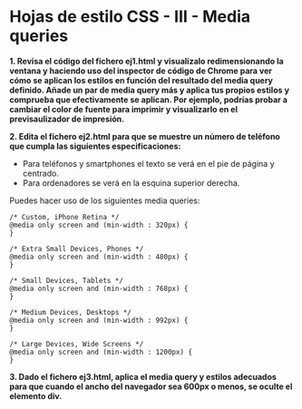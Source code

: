 # Hojas de estilo CSS - III - Media queries

**1. Revisa el código del fichero ej1.html y visualízalo redimensionando la ventana y haciendo uso del inspector de código de Chrome para ver cómo se aplican los estilos en función del resultado del media query definido. Añade un par de media query más y aplica tus propios estilos y comprueba que efectivamente se aplican. Por ejemplo, podrías probar a cambiar el color de fuente para imprimir y visualizarlo en el previsaulizador de impresión.**

**2. Edita el fichero ej2.html para que se muestre un número de teléfono que cumpla las siguientes especificaciones:**
- Para teléfonos y smartphones el texto se verá en el pie de página y centrado.
- Para ordenadores se verá en la esquina superior derecha.

Puedes hacer uso de los siguientes media queries:
~~~
/* Custom, iPhone Retina */ 
@media only screen and (min-width : 320px) {
}

/* Extra Small Devices, Phones */ 
@media only screen and (min-width : 480px) {
}

/* Small Devices, Tablets */
@media only screen and (min-width : 768px) {
}

/* Medium Devices, Desktops */
@media only screen and (min-width : 992px) {
}

/* Large Devices, Wide Screens */
@media only screen and (min-width : 1200px) {
}
~~~

**3. Dado el fichero ej3.html, aplica el media query y estilos adecuados para que cuando el ancho del navegador sea 600px o menos, se oculte el elemento div.**


